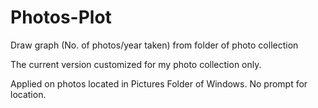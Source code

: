 # Photos-Plot
Draw graph (No. of photos/year taken) from folder of photo collection

The current version customized for my photo collection only.

Applied on photos located in Pictures Folder of Windows. No prompt for location.
